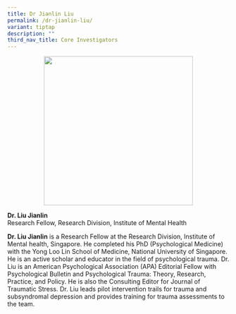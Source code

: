 ```yaml
---
title: Dr Jianlin Liu
permalink: /dr-jianlin-liu/
variant: tiptap
description: ""
third_nav_title: Core Investigators
---
```

<div class="isomer-image-wrapper">
<img style="box-sizing: inherit; font-family: Lato, sans-serif; max-width: 100%; height: auto; display: block; margin: auto; width: 338.125px;" height="auto" width="100%" alt="" src="https://staging.d15invg1m5z48.amplifyapp.com/images/Portraits/Jianlin/DSC1472_2.jpg">
</div>
<p><strong>Dr. Liu Jianlin</strong>
<br>Research Fellow, Research Division, Institute of Mental Health</p>
<p><strong>Dr. Liu Jianlin</strong> is a Research Fellow at the Research Division,
Institute of Mental health, Singapore. He completed his PhD (Psychological
Medicine) with the Yong Loo Lin School of Medicine, National University
of Singapore. He is an active scholar and educator in the field of psychological
trauma. Dr. Liu is an American Psychological Association (APA) Editorial
Fellow with Psychological Bulletin and Psychological Trauma: Theory, Research,
Practice, and Policy. He is also the Consulting Editor for Journal of Traumatic
Stress. Dr. Liu leads pilot intervention trails for trauma and subsyndromal
depression and provides training for trauma assessments to the team.</p>